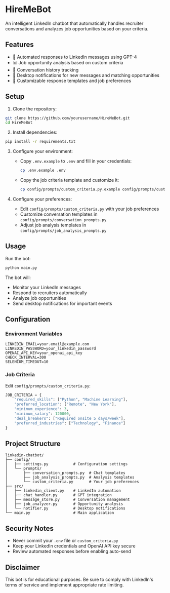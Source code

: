 # HireMeBot

An intelligent LinkedIn chatbot that automatically handles recruiter conversations and analyzes job opportunities based on your criteria.

## Features

- 🤖 Automated responses to LinkedIn messages using GPT-4
- 📊 Job opportunity analysis based on custom criteria
- 📝 Conversation history tracking
- 🔔 Desktop notifications for new messages and matching opportunities
- 🎯 Customizable response templates and job preferences

## Setup

1. Clone the repository:

```bash
git clone https://github.com/yourusername/HireMeBot.git
cd HireMeBot
```

2. Install dependencies:

```bash
pip install -r requirements.txt
```

3. Configure your environment:
    - Copy `.env.example` to `.env` and fill in your credentials:
      ```bash
      cp .env.example .env
      ```
    - Copy the job criteria template and customize it:
      ```bash
      cp config/prompts/custom_criteria.py.example config/prompts/custom_criteria.py
      ```

4. Configure your preferences:
    - Edit `config/prompts/custom_criteria.py` with your job preferences
    - Customize conversation templates in `config/prompts/conversation_prompts.py`
    - Adjust job analysis templates in `config/prompts/job_analysis_prompts.py`

## Usage

Run the bot:

```bash
python main.py
```

The bot will:
- Monitor your LinkedIn messages
- Respond to recruiters automatically
- Analyze job opportunities
- Send desktop notifications for important events

## Configuration

### Environment Variables

```env
LINKEDIN_EMAIL=your.email@example.com
LINKEDIN_PASSWORD=your_linkedin_password
OPENAI_API_KEY=your_openai_api_key
CHECK_INTERVAL=300
SELENIUM_TIMEOUT=10
```

### Job Criteria

Edit `config/prompts/custom_criteria.py`:
```python
JOB_CRITERIA = {
    "required_skills": ["Python", "Machine Learning"],
    "preferred_location": ["Remote", "New York"],
    "minimum_experience": 3,
    "minimum_salary": 120000,
    "deal_breakers": ["Required onsite 5 days/week"],
    "preferred_industries": ["Technology", "Finance"]
}
```

## Project Structure

```
linkedin-chatbot/
├── config/
│   ├── settings.py           # Configuration settings
│   └── prompts/
│       ├── conversation_prompts.py  # Chat templates
│       ├── job_analysis_prompts.py  # Analysis templates
│       └── custom_criteria.py       # Your job preferences
├── src/
│   ├── linkedin_client.py    # LinkedIn automation
│   ├── chat_handler.py       # GPT integration
│   ├── message_store.py      # Conversation management
│   ├── job_analyzer.py       # Opportunity analysis
│   └── notifier.py           # Desktop notifications
└── main.py                   # Main application
```

## Security Notes

- Never commit your `.env` file or `custom_criteria.py`
- Keep your LinkedIn credentials and OpenAI API key secure
- Review automated responses before enabling auto-send

## Disclaimer

This bot is for educational purposes. Be sure to comply with LinkedIn's terms of service and implement appropriate rate limiting.